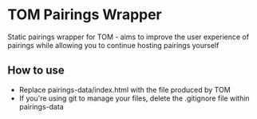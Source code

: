 # TOM Pairings Wrapper
Static pairings wrapper for TOM - aims to improve the user experience of pairings while allowing you to continue hosting pairings yourself

## How to use

- Replace pairings-data/index.html with the file produced by TOM
- If you're using git to manage your files, delete the .gitignore file within pairings-data